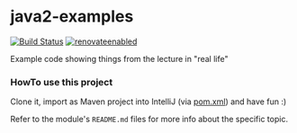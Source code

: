 # java2-examples
[![Build Status](https://github.com/jonashackt/java2-examples/workflows/java2-examples/badge.svg)](https://github.com/jonashackt/java2-examples/actions)
[![renovateenabled](https://img.shields.io/badge/renovate-enabled-yellow)](https://renovatebot.com)

Example code showing things from the lecture in "real life"


### HowTo use this project

Clone it, import as Maven project into IntelliJ (via [pom.xml](pom.xml)) and have fun :)

Refer to the module's `README.md` files for more info about the specific topic.